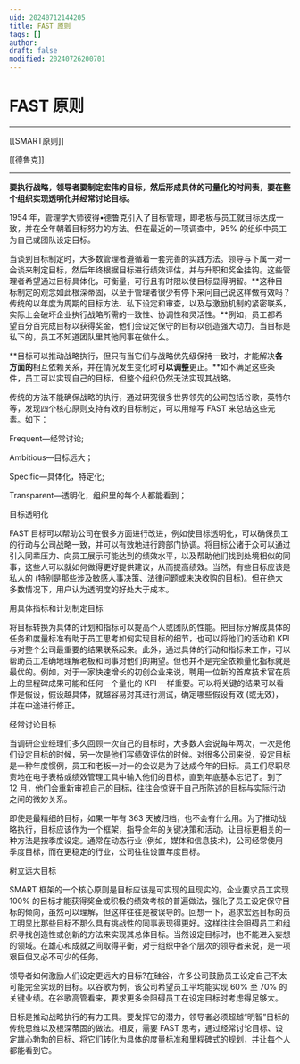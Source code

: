 ```yaml
---
uid: 20240712144205
title: FAST 原则
tags: []
author: 
draft: false
modified: 20240726200701
---
```


# FAST 原则

---

[[SMART原则]]

[[德鲁克]]

---

**要执行战略，领导者要制定宏伟的目标，然后形成具体的可量化的时间表，要在整个组织实现透明化并经常讨论目标。**

1954 年，管理学大师彼得•德鲁克引入了目标管理，即老板与员工就目标达成一致，并在全年朝着目标努力的方法。但在最近的一项调查中，95% 的组织中员工为自己或团队设定目标。

当谈到目标制定时，大多数管理者遵循着一套完善的实践方法。领导与下属一对一会谈来制定目标，然后年终根据目标进行绩效评估，并与升职和奖金挂钩。这些管理者希望通过目标具体化，可衡量，可行且有时限以使目标显得明智。**这种目标制定的观念如此根深蒂固，以至于管理者很少有停下来问自己说这样做有效吗？传统的以年度为周期的目标方法、私下设定和审查，以及与激励机制的紧密联系，实际上会破坏企业执行战略所需的一致性、协调性和灵活性。**例如，员工都希望百分百完成目标以获得奖金，他们会设定保守的目标以创造强大动力。当目标是私下的，员工不知道团队里其他同事在做什么。

**目标可以推动战略执行，但只有当它们与战略优先级保持一致时，才能解决****各方面的****相互依赖关系，并在情况发生变化时****可以调整****更正。**如不满足这些条件，员工可以实现自己的目标，但整个组织仍然无法实现其战略。

传统的方法不能确保战略的执行，通过研究很多世界领先的公司包括谷歌，英特尔等，发现四个核心原则支持有效的目标制定，可以用缩写 FAST 来总结这些元素。如下：

Frequent—经常讨论;

Ambitious—目标远大；

Specific—具体化，特定化;

Transparent—透明化，组织里的每个人都能看到；

目标透明化

FAST 目标可以帮助公司在很多方面进行改进，例如使目标透明化，可以确保员工的行动与公司战略一致，并可以有效地进行跨部门协调。将目标公诸于众可以通过引入同辈压力、向员工展示可能达到的绩效水平，以及帮助他们找到处境相似的同事，这些人可以就如何做得更好提供建议，从而提高绩效。当然，有些目标应该是私人的 (特别是那些涉及敏感人事决策、法律问题或未决收购的目标)。但在绝大多数情况下，用户认为透明度的好处大于成本。

用具体指标和计划制定目标

将目标转换为具体的计划和指标可以提高个人或团队的性能。把目标分解成具体的任务和度量标准有助于员工思考如何实现目标的细节，也可以将他们的活动和 KPI 与对整个公司最重要的结果联系起来。此外，通过具体的行动和指标来工作，可以帮助员工准确地理解老板和同事对他们的期望。但也并不是完全依赖量化指标就是最优的。例如，对于一家快速增长的初创企业来说，聘用一位新的首席技术官在质上的里程碑成果可能和任何一个量化的 KPI 一样重要。可以将关键的结果可以看作是假设，假设越具体，就越容易对其进行测试，确定哪些假设有效 (或无效)，并在中途进行修正。

经常讨论目标

当调研企业经理们多久回顾一次自己的目标时，大多数人会说每年两次，一次是他们设定目标的时候，另一次是他们写绩效评估的时候。对很多公司来说，设定目标是一种年度惯例，员工和老板一对一的会议是为了达成今年的目标。员工们尽职尽责地在电子表格或绩效管理工具中输入他们的目标，直到年底基本忘记了。到了 12 月，他们会重新审视自己的目标，往往会惊讶于自己所陈述的目标与实际行动之间的微妙关系。

即使是最精细的目标，如果一年有 363 天被归档，也不会有什么用。为了推动战略执行，目标应该作为一个框架，指导全年的关键决策和活动。让目标更相关的一种方法是按季度设定。通常在动态行业 (例如，媒体和信息技术)，公司经常使用季度目标，而在更稳定的行业，公司往往设置年度目标。

树立远大目标

SMART 框架的一个核心原则是目标应该是可实现的且现实的。企业要求员工实现 100% 的目标才能获得奖金或积极的绩效考核的普遍做法，强化了员工设定保守目标的倾向，虽然可以理解，但这样往往是被误导的。回想一下，追求宏远目标的员工明显比那些目标不那么具有挑战性的同事表现得更好。这样往往会阻碍员工和组织寻找创造性或创新的方法来实现其总体目标。当然设定目标时，也不能进入妄想的领域。在雄心和成就之间取得平衡，对于组织中各个层次的领导者来说，是一项艰巨但又必不可少的任务。

领导者如何激励人们设定更远大的目标?在硅谷，许多公司鼓励员工设定自己不太可能完全实现的目标。以谷歌为例，该公司希望员工平均能实现 60% 至 70% 的关键业绩。在谷歌高管看来，要求更多会阻碍员工在设定目标时考虑得足够大。

目标是推动战略执行的有力工具。要发挥它的潜力，领导者必须超越“明智”目标的传统思维以及根深蒂固的做法。相反，需要 FAST 思考，通过经常讨论目标、设定雄心勃勃的目标、将它们转化为具体的度量标准和里程碑式的规划，并让每个人都能看到它。